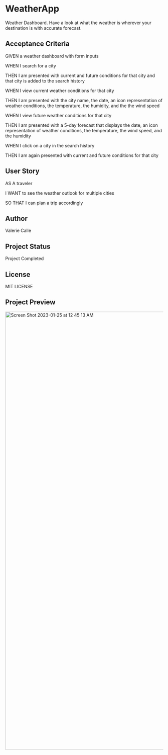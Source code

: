# WeatherApp
Weather Dashboard. Have a look at what the weather is wherever your destination is with accurate forecast.
## Acceptance Criteria
GIVEN a weather dashboard with form inputs

WHEN I search for a city

THEN I am presented with current and future conditions for that city and that city is added to the search history

WHEN I view current weather conditions for that city

THEN I am presented with the city name, the date, an icon representation of weather conditions, the temperature, the humidity, and the the wind speed

WHEN I view future weather conditions for that city

THEN I am presented with a 5-day forecast that displays the date, an icon representation of weather conditions, the temperature, the wind speed, and the humidity

WHEN I click on a city in the search history

THEN I am again presented with current and future conditions for that city

## User Story
AS A traveler

I WANT to see the weather outlook for multiple cities

SO THAT I can plan a trip accordingly

## Author
Valerie Calle

## Project Status
Project Completed

## License
MIT LICENSE

## Project Preview
<img width="1393" alt="Screen Shot 2023-01-25 at 12 45 13 AM" src="https://user-images.githubusercontent.com/101648427/214489418-83802f6a-28f2-4c4b-a51d-c0f59466c512.png">

